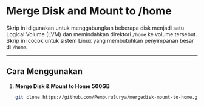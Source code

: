 # Merge Disk and Mount to /home

Skrip ini digunakan untuk menggabungkan beberapa disk menjadi satu Logical Volume (LVM) dan memindahkan direktori `/home` ke volume tersebut. Skrip ini cocok untuk sistem Linux yang membutuhkan penyimpanan besar di `/home`.

---

## **Cara Menggunakan**

1. **Merge Disk & Mount to Home 500GB**
   ```bash
   git clone https://github.com/PemburuSurya/mergedisk-mount-to-home.git && cd mergedisk-mount-to-home && chmod +x 500G.sh && ./500G.sh
